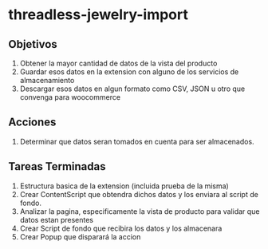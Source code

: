# threadless-jewelry-import

## Objetivos

1. Obtener la mayor cantidad de datos de la vista del producto
2. Guardar esos datos en la extension con alguno de los servicios de almacenamiento
3. Descargar esos datos en algun formato como CSV, JSON u otro que convenga para woocommerce

## Acciones

1. Determinar que datos seran tomados en cuenta para ser almacenados.

## Tareas Terminadas

1. Estructura basica de la extension (incluida prueba de la misma)
2. Crear ContentScript que obtendra dichos datos y los enviara al script de fondo.
3. Analizar la pagina, especificamente la vista de producto para validar que datos estan presentes
4. Crear Script de fondo que recibira los datos y los almacenara
5. Crear Popup que disparará la accion
